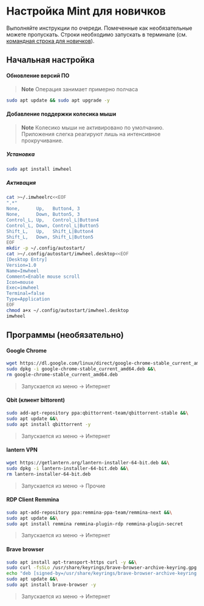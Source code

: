 # Настройка Mint для новичков
Выполняйте инструкции по очереди. Помеченные как необязательные можете пропускать. Строки необходимо запускать в терминале (см. [командная строка для новичков](https://www.youtube.com/watch?v=qwopGsaNF_Q)).
## Начальная настройка
#### Обновление версий ПО

> **Note**
> Операция занимает примерно полчаса
```sh
sudo apt update && sudo apt upgrade -y
```

#### Добавление поддержки колесика мыши
> **Note** 
> Колесико мыши не активировано по умолчанию. Приложения слегка реагируют лишь на интенсивное прокручивание.
##### Установка
```sh
sudo apt install imwheel
```
##### Активация
```sh
cat >~/.imwheelrc<<EOF
".*"
None,      Up,   Button4, 3
None,      Down, Button5, 3
Control_L, Up,   Control_L|Button4
Control_L, Down, Control_L|Button5
Shift_L,   Up,   Shift_L|Button4
Shift_L,   Down, Shift_L|Button5
EOF
mkdir -p ~/.config/autostart/
cat >~/.config/autostart/imwheel.desktop<<EOF
[Desktop Entry]
Version=1.0
Name=Imwheel
Comment=Enable mouse scroll
Icon=mouse
Exec=imwheel
Terminal=false
Type=Application
EOF
chmod a+x ~/.config/autostart/imwheel.desktop
imwheel

```
## Программы (необязательно)

#### Google Chrome
```sh
wget https://dl.google.com/linux/direct/google-chrome-stable_current_amd64.deb &&\
sudo dpkg -i google-chrome-stable_current_amd64.deb &&\
rm google-chrome-stable_current_amd64.deb

```
> Запускается из меню -> Интернет

#### Qbit (клиент bittorent)
```sh
sudo add-apt-repository ppa:qbittorrent-team/qbittorrent-stable &&\
sudo apt update &&\
sudo apt install qbittorrent -y

```
> Запускается из меню -> Интернет

#### lantern VPN
```sh
wget https://getlantern.org/lantern-installer-64-bit.deb &&\
sudo dpkg -i lantern-installer-64-bit.deb &&\
rm lantern-installer-64-bit.deb

```
> Запускается из меню -> Прочие

#### RDP Client Remmina
```sh
sudo apt-add-repository ppa:remmina-ppa-team/remmina-next &&\
sudo apt update &&\
sudo apt install remmina remmina-plugin-rdp remmina-plugin-secret

```
> Запускается из меню -> Интернет

#### Brave browser
```sh
sudo apt install apt-transport-https curl -y &&\
sudo curl -fsSLo /usr/share/keyrings/brave-browser-archive-keyring.gpg https://brave-browser-apt-release.s3.brave.com/brave-browser-archive-keyring.gpg &&\
echo "deb [signed-by=/usr/share/keyrings/brave-browser-archive-keyring.gpg arch=amd64] https://brave-browser-apt-release.s3.brave.com/ stable main"|sudo tee /etc/apt/sources.list.d/brave-browser-release.list &&\
sudo apt update &&\
sudo apt install brave-browser -y

```
> Запускается из меню -> Интернет

